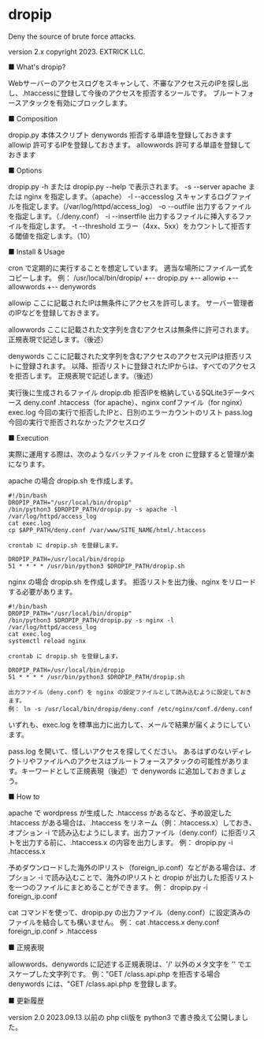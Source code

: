 # dropip
Deny the source of brute force attacks.

version 2.x
copyright 2023. EXTRICK LLC.

■ What's dropip?

Webサーバーのアクセスログをスキャンして、不審なアクセス元のIPを探し出し、.htaccessに登録して今後のアクセスを拒否するツールです。
ブルートフォースアタックを有効にブロックします。


■ Composition

dropip.py       本体スクリプト
denywords       拒否する単語を登録しておきます
allowip         許可するIPを登録しておきます。
allowwords      許可する単語を登録しておきます


■ Options

dropip.py -h または dropip.py --help で表示されます。
-s --server     apache または nginx を指定します。（apache）
-l --accesslog  スキャンするログファイルを指定します。（/var/log/httpd/access_log）
-o --outfile    出力するファイルを指定します。（./deny.conf）
-i --insertfile 出力するファイルに挿入するファイルを指定します。
-t --threshold  エラー（4xx、5xx）をカウントして拒否する閾値を指定します。（10）


■ Install & Usage

cron で定期的に実行することを想定しています。
適当な場所にファイル一式をコピーします。
例：
/usr/local/bin/dropip/
  +-- dropip.py
  +-- allowip
  +-- allowwords
  +-- denywords

allowip
    ここに記載されたIPは無条件にアクセスを許可します。
    サーバー管理者のIPなどを登録しておきます。

allowwords
    ここに記載された文字列を含むアクセスは無条件に許可されます。
    正規表現で記述します。（後述）

denywords
    ここに記載された文字列を含むアクセスのアクセス元IPは拒否リストに登録されます。
    以降、拒否リストに登録されたIPからは、すべてのアクセスを拒否します。
    正規表現で記述します。（後述）

実行後に生成されるファイル
    dropip.db   拒否IPを格納しているSQLite3データベース
    deny.conf   .htaccess（for apache）、nginx confファイル（for nginx）
    exec.log    今回の実行で拒否したIPと、日別のエラーカウントのリスト
    pass.log    今回の実行で拒否されなかったアクセスログ


■ Execution

実際に運用する際は、次のようなバッチファイルを cron に登録すると管理が楽になります。

apache の場合
    dropip.sh を作成します。

    #!/bin/bash
    DROPIP_PATH="/usr/local/bin/dropip"
    /bin/python3 $DROPIP_PATH/dropip.py -s apache -l /var/log/httpd/access_log
    cat exec.log
    cp $APP_PATH/deny.conf /var/www/SITE_NAME/html/.htaccess

    crontab に dropip.sh を登録します。

    DROPIP_PATH=/usr/local/bin/dropip
    51 * * * * /usr/bin/python3 $DROPIP_PATH/dropip.sh

nginx の場合
    dropip.sh を作成します。
    拒否リストを出力後、nginx をリロードする必要があります。

    #!/bin/bash
    DROPIP_PATH="/usr/local/bin/dropip"
    /bin/python3 $DROPIP_PATH/dropip.py -s nginx -l /var/log/httpd/access_log
    cat exec.log
    systemctl reload nginx

    crontab に dropip.sh を登録します。

    DROPIP_PATH=/usr/local/bin/dropip
    51 * * * * /usr/bin/python3 $DROPIP_PATH/dropip.sh

    出力ファイル（deny.conf）を nginx の設定ファイルとして読み込むように設定しておきます。
    例： ln -s /usr/local/bin/dropip/deny.conf /etc/nginx/conf.d/deny.conf

いずれも、exec.log を標準出力に出力して、メールで結果が届くようにしています。

pass.log を開いて、怪しいアクセスを探してください。
あるはずのないディレクトリやファイルへのアクセスはブルートフォースアタックの可能性があります。キーワードとして正規表現（後述）で  denywords に追加しておきましょう。


■ How to

apache で wordpress が生成した .htaccess があるなど、予め設定した .htaccess がある場合は、.htaccess をリネーム（例：.htaccess.x）しておき、オプション -i で読み込むようにします。出力ファイル（deny.conf）に拒否リストを出力する前に、.htaccess.x の内容を出力します。
例：
dropip.py -i .htaccess.x

予めダウンロードした海外のIPリスト（foreign_ip.conf）などがある場合は、オプション -i で読み込むことで、海外のIPリストと dropip が出力した拒否リストを一つのファイルにまとめることができます。
例：
dropip.py -i foreign_ip.conf

cat コマンドを使って、dropip.py の出力ファイル（deny.conf）に設定済みのファイルを結合しても構いません。
例：
cat .htaccess.x deny.conf foreign_ip.conf > .htaccess


■ 正規表現

allowwords、denywords に記述する正規表現は、'/' 以外のメタ文字を '\' でエスケープした文字列です。
例："GET /class.api.php を拒否する場合
    denywords には、"GET /class\.api\.php を登録します。


■ 更新履歴

version 2.0 2023.09.13
    以前の php cli版を python3 で書き換えて公開しました。
